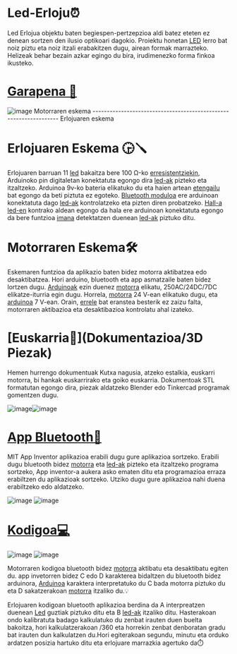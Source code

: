 
# 



# Led-Erloju⏰
 Led Erlojua objektu baten begiespen-pertzepzioa aldi batez eteten ez denean sortzen den ilusio optikoari dagokio.  Proiektu honetan [LED](https://github.com/Aketza56/Led-Erloju/wiki/Index) lerro bat noiz piztu eta noiz itzali erabakitzen dugu, airean formak marrazteko. Helizeak behar bezain azkar egingo du bira, irudimenezko forma finkoa ikusteko. 


# [Garapena 📑](https://drive.google.com/drive/folders/10YQQP2nMbpquNxjboK3WSbmJWc6FhIpe)

![image](https://github.com/user-attachments/assets/01d16e11-6be5-4084-8dde-05b0a9261b81)
       Motorraren eskema ------------------------------------------------------------------  Erlojuaren eskema 
# Erlojuaren Eskema 🕞🪛
 Erlojuaren barruan 11 [led](https://github.com/Aketza56/Led-Erloju/wiki/Index) bakaitza bere 100 Ω-ko [erresistentziekin](https://github.com/Aketza56/Led-Erloju/wiki/Index), Arduinoko pin digitaletan konektatuta egongo dira [led-ak](https://github.com/Aketza56/Led-Erloju/wiki/Index) pizteko eta itzaltzeko. Arduinoa 9v-ko bateria elikatuko du eta haien artean [etengailu](https://github.com/Aketza56/Led-Erloju/wiki/Index) bat egongo da beti piztuta ez egoteko. [Bluetooth moduloa](https://github.com/Aketza56/Led-Erloju/wiki/Index) ere arduinoan konektatuta dago [led-ak](https://github.com/Aketza56/Led-Erloju/wiki/Index) kontrolatzeko eta pizten diren probatzeko. [Hall-a](https://github.com/Aketza56/Led-Erloju/wiki/Index) [led-en](https://github.com/Aketza56/Led-Erloju/wiki/Index) kontrako aldean egongo da hala ere arduinoan konektatuta egongo da bere funtzioa [imana](https://github.com/Aketza56/Led-Erloju/wiki/Index) detektatzen duenean [led-ak](https://github.com/Aketza56/Led-Erloju/wiki/Index) piztuko ditu.

# Motorraren Eskema🛠️
 
Eskemaren funtzioa da aplikazio baten bidez motorra aktibatzea edo desaktibatzea. Hori arduino, bluetooth eta app asmatzaile baten bidez lortzen dugu. [Arduinoak](https://github.com/Aketza56/Led-Erloju/wiki/Index) ezin duenez [motorra](https://github.com/Aketza56/Led-Erloju/wiki/Index) elikatu, 250AC/24DC/7DC elikatze-iturria egin dugu. Horrela, [motorra](https://github.com/Aketza56/Led-Erloju/wiki/Index) 24 V-ean elikatuko dugu, eta [arduinoa](https://github.com/Aketza56/Led-Erloju/wiki/Index) 7 V-ean. Orain, [errele](https://github.com/Aketza56/Led-Erloju/wiki/Index) bat eranstea besterik ez zaizu falta, motorraren aktibazioa eta desaktibazioa kontrolatu ahal izateko.

# [Euskarria🔩](Dokumentazioa/3D Piezak)

Hemen hurrengo dokumentuak Kutxa nagusia, atzeko estalkia, euskarri motorra, bi hankak euskarrirako eta goiko euskarria. Dokumentoak STL 
formatutan egongo dira,  piezak aldatzeko Blender edo Tinkercad programak gomentzen dugu.

![image](https://github.com/user-attachments/assets/a0aa64e5-77ad-4ef5-9fcf-5ec280a64c78)![image](https://github.com/user-attachments/assets/8e8acfe5-04f8-49a8-863a-6fab25ad4aa4)





  
# [App Bluetooth📱](https://drive.google.com/file/d/1bZminOzbNWAxiC8cXmrisa90jPiz9Bho/view?usp=drive_link)
MIT App Inventor aplikazioa erabili dugu gure aplikazioa sortzeko. Erabili dugu bluetooth bidez [motorra](https://github.com/Aketza56/Led-Erloju/wiki/Index) eta [led-ak](https://github.com/Aketza56/Led-Erloju/wiki/Index) pizteko eta itzaltzeko programa sortzeko, App inventor-a aukera asko ematen ditu eta programazioa erraza erabiltzen du aplikazioak sortzeko. Utziko dugu gure aplikazioa nahi duena erabiltzeko edo aldatzeko.

![image](https://github.com/user-attachments/assets/a668ef51-843d-4d61-a875-7620a16b1608)
![image](https://github.com/user-attachments/assets/952a41d1-debf-4dbe-a4d2-dc054240ee4f)






# [Kodigoa💻](https://drive.google.com/drive/folders/1gpJUMkuo7wlW5EwYHzGcl60VJTspqivY)
![image](https://github.com/user-attachments/assets/fd6d27b4-c6f1-44f0-8f06-a88a58774402)
![image](https://github.com/user-attachments/assets/684baf37-09ff-43c4-bc8d-2d4e35d96e0f)



Motorraren kodigoa bluetooth bidez [motorra](https://github.com/Aketza56/Led-Erloju/wiki/Index) aktibatu eta desaktibatu egiten du. app invetorren bidez C edo D karakterea bidaltzen du bluetooth bidez arduinora, [Arduinoa](https://github.com/Aketza56/Led-Erloju/wiki/Index) karaktera interpretatuko du C bada motorra piztuko du eta D sakatzerakoan [motorra](https://github.com/Aketza56/Led-Erloju/wiki/Index) itzaliko du.💡

Erlojuaren kodigoan bluetooth aplikazioa berdina da A interpreatzen duenean [Led](https://github.com/Aketza56/Led-Erloju/wiki/Index) guztiak piztuko ditu eta B [led-ak](https://github.com/Aketza56/Led-Erloju/wiki/Index) itzaliko ditu. Hasterakoan ondo kalibratuta badago kalkulatuko du zenbat irauten duen buelta bakoitza, hori kalkulatzerakoan /360 eta horrekin zenbat denboratan gradu bat irauten dun kalkulatzen du.Hori egiterakoan segundu, minutu eta orduko ardatzen posizia hartuko ditu eta erlojuare marrazkia agertuko da⏱️


